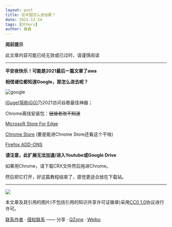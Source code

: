 ```yaml
---
layout: post
title: 在中国怎么进谷歌？
date: 2021-12-24
tags: [Others]
author: 鑫鑫
---
```


**阅前提示**

此文章内容可能已经无效或已过时，请谨慎阅读

---

**平安夜快乐！可能是2021最后一篇文章了awa**

**相信诸位都知道Google，那怎么进去呢？**

![google](https://user-images.githubusercontent.com/82391092/147354062-4bc19e59-bbc8-487a-b02e-1ee0133a043d.png)

[iGuge(简称iGG)](https://igghelper.com/)乃2021访问谷歌最佳神器；

Chrome离线安装包：~~链接老改不知道~~

[Microsoft Store For Edge](https://microsoftedge.microsoft.com/addons/detail/igg%E8%B0%B7%E6%AD%8C%E5%AD%A6%E6%9C%AF%E5%8A%A9%E6%89%8B/mchibleoefileemjfghfejaggonplmmg)

[Chrome Store](https://chrome.google.com/webstore/detail/ncldcbhpeplkfijdhnoepdgdnmjkckij) (要是能进Chrome Store还看这个干啥)

[Firefox ADD-ONS](https://addons.mozilla.org/zh-CN/firefox/addon/iguge/)

**请注意，此扩展无法加速/进入Youtube或Google Drive**

如果用Chrome，请下载CRX文件然后拖进Chrome。

然后把它打开，好这篇教程结束了，感觉更适合放在下载站。

---

[![](https://licensebuttons.net/l/zero/1.0/88x31.png)](https://creativecommons.org/publicdomain/zero/1.0/)

本文章及其引用的图片(不包括引用的知识共享许可证徽章)采用[CC0 1.0](https://creativecommons.org/publicdomain/zero/1.0/)协议进行许可。

[联系作者](mailto:blog@xinxin2021.tk) · [侵权联系](mailto:tort@xinxin2021.tk) —— 分享 · [QZone](https://sns.qzone.qq.com/cgi-bin/qzshare/cgi_qzshare_onekey?url=https%3A%2F%2Fblog.xinxin2021.tk%2Fgoogle%2F&title=%E5%9C%A8%E4%B8%AD%E5%9B%BD%E6%80%8E%E4%B9%88%E8%BF%9B%E8%B0%B7%E6%AD%8C%EF%BC%9F&site=%E9%91%AB%E5%8D%9A%E5%AE%A2) · [Weibo](https://service.weibo.com/share/share.php?url=https%3A%2F%2Fblog.xinxin2021.tk%2Fgoogle%2F&count=1&title=%E5%9C%A8%E4%B8%AD%E5%9B%BD%E6%80%8E%E4%B9%88%E8%BF%9B%E8%B0%B7%E6%AD%8C%EF%BC%9F&language=zh_cn)
